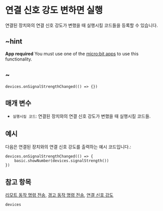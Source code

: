 # 연결 신호 강도 변하면 실행

연결된 장치와의 연결 신호 강도가 변했을 때 실행시킬 코드들을 등록할 수 있습니다.

## ~hint

**App required** You must use one of the [micro:bit apps](https://microbit.org/guide/mobile/) to use this functionality.

## ~

```sig
devices.onSignalStrengthChanged(() => {})
```

## 매개 변수

* `실행시킬 코드`: 연결된 장치와의 연결 신호 강도가 변했을 때 실행시킬 코드들.

## 예시

다음은 연결된 장치와의 연결 신호 강도를 출력하는 예시 코드입니다.:

```blocks
devices.onSignalStrengthChanged(() => {
    basic.showNumber(devices.signalStrength())
})
```

## 참고 항목

[리모트 동작 명령 전송](/reference/devices/tell-remote-control-to), [경고 동작 명령 전송](/reference/devices/raise-alert-to), [연결 신호 강도](/reference/devices/signal-strength)

```package
devices
```